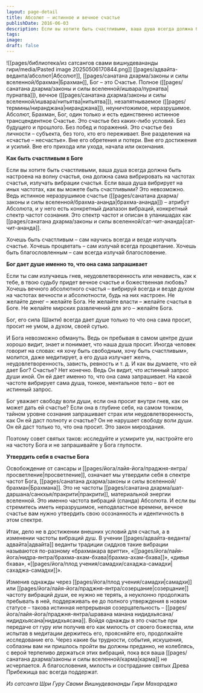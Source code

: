 ```yaml
---
layout: page-detail
title: Абсолют – истинное и вечное счастье
publishDate: 2016-06-03
description: Если вы хотите быть счастливыми, ваша душа всегда должна быть настроена на волну счастья, она должна сама вибрировать на частотах счастья, излучать вибрации счастья. Если ваша душа вибрирует на иных частотах, как вы можете быть счастливыми? Это невозможно. Ведь истинное неразрушимое счастье (брахма-ананда) – атрибут Абсолюта, и у него есть конкретный диапазон вибраций, конкретный спектр частот сознания.
tags: 
image: 
draft: false
---
```

![[pages/библиотека/из сатсангов свами вишнудевананды гири/media/Pasted image 20250506170844.png]]
[[pages/адвайта-веданта/абсолют|Абсолют]], [[pages/санатана дхарма/законы и силы вселенной/брахман|Брахман]], Бог – это Счастье. Полное ([[pages/санатана дхарма/законы и силы вселенной/ишвара/пурнатва|пурнатва]]), вечное ([[pages/санатана дхарма/законы и силы вселенной/ишвара/нитьятва|нитьятва]]), незапятнываемое ([[pages/термины/ниранджана|ниранджана]]), неуничтожимое, неразрушимое. Абсолют, Брахман, Бог, один только и есть единственно истинное трансцендентное Счастье. Это счастье без каких-либо условий. Без будущего и прошлого. Без побед и поражений. Это счастье без личности – субъекта, без того, кто его переживает. Вне разделения на «счастье – несчастье». Вне его обретения и потери. Вне его достижения и усилий. Вне его прихода или ухода, начала или окончания.

**Как быть счастливым в Боге**

Если вы хотите быть счастливыми, ваша душа всегда должна быть настроена на волну счастья, она должна сама вибрировать на частотах счастья, излучать вибрации счастья. Если ваша душа вибрирует на иных частотах, как вы можете быть счастливыми? Это невозможно. Ведь истинное неразрушимое счастье ([[pages/санатана дхарма/законы и силы вселенной/брахма-ананда|брахма-ананда]]) – атрибут Абсолюта, и у него есть конкретный диапазон вибраций, конкретный спектр частот сознания. Это спектр частот и описан в упанишадах как [[pages/санатана дхарма/законы и силы вселенной/сат-чит-ананда|сат-чит-ананда]].

Хочешь быть счастливым – сам научись всегда и везде излучать счастье. Хочешь процветать – сам излучай всегда процветание. Хочешь быть благословленным – сам всегда излучай благословение.

**Бог дает душе именно то, что она сама запрашивает**

Если ты сам излучаешь гнев, неудовлетворенность или ненависть, как к тебе, в твою судьбу придет вечное счастье и божественная любовь? Хочешь вечного абсолютного счастья – вибрируй всегда и везде духом на частотах вечности и абсолютности, будь на них настроен. Не желайте денег – желайте Бога. Не желайте власти – желайте счастья в Боге. Не желайте мирских развлечений для эго – желайте Бога. 

Бог, его сила (Шакти) всегда дает душе только то что она сама просит, просит не умом, а духом, своей сутью.

И Бога невозможно обмануть. Ведь он пребывая в самом центре души хорошо видит, знает и понимает, что наша душа просит. Иногда человек говорит на словах: «я хочу быть свободным, хочу быть счастливым», молится, даже медитирует, а его душа излучает желчь, неудовлетворенность, зависть, ревность и т. д. И как вы думаете, что ей дает Бог? Счастье? Нет конечно. Ведь Он видит, что истинный запрос души иной. Он ей дает именно то, что она сама запрашивает. На какой частоте вибрирует сама душа, тонкое, ментальное тело – вот ее истинный запрос. 

Бог уважает свободу воли души, если она просит внутри гнев, как он может дать ей счастье? Если она в глубине себя, на самом тонком, тайном уровне сознания запрашивает страх или неудовлетворенность, как Он ей даст полноту и счастье? Он не нарушает свободу воли души. Он ей даст только то, что она просит. Это закон мироздания.

Поэтому совет святых таков: исследуйте и усмирите ум, настройте его на частоту Бога и не запрашивайте у Бога глупости.

**Утвердить себя в счастье Бога**

Освобождение от сансары и [[pages/йога/лайя-йога/праджня-янтра/просветление|просветление]], означает мы утвердили себя в спектре частот Бога, [[pages/санатана дхарма/законы и силы вселенной/брахман|Брахмана]]. Это не частоты [[pages/санатана дхарма/шат-даршана/санкхья/пракрити|пракрити]], материальной энергии вселенной. Это именно частота вибраций (спанда) Абсолюта. И если вы стремитесь иметь неразрушимое, неподвластное времени, вечное счастье вам нужно утвердить свою осознанность и идентичность в этом спектре. 

Итак, дело не в достижении внешних условий для счастья, а в изменении частоты вибраций душ. В учении [[pages/адвайта-веданта/адвайта|адвайта]] веданты традиции сиддхов такие вибрации называются по-разному «брахмакара вритти», «[[pages/йога/лайя-йога/нидра-янтра/брахма-ахам-бхава|брахма-ахам-бхава]]», «дивья бхава», «[[pages/йога/плод учения/самадхи/сахаджа-самадхи|сахаджа-самадхи]]».

Изменив однажды через [[pages/йога/плод учения/самадхи|самадхи]] или [[pages/йога/лайя-йога/праджня-янтра/созерцание|созерцание]] частоту вибраций души, ее нужно не терять, а неуклонно продолжать пребывать в ней, поддерживать ее до полного утверждения в новом статусе – такова истинная непрерывная созерцательность – [[pages/йога/лайя-йога/праджня-янтра/шравана манана нидидхьясана/нидидхьясана|нидидхьясана]]. Войдя однажды в это счастье при передаче от гуру или получив его как милость от своего божества, или испытав в медитации держитесь его, проясняйте его, продолжайте исследование его. Через какие бы трудности, события, искушения, соблазны вам ни пришлось пройти вы должны преданно, не колеблясь, с верой терпеливо держаться этих вибраций, пока вся ваша [[pages/санатана дхарма/законы и силы вселенной/карма|карма]] не исчерпается. А благословения, милость и сострадание святых Древа Прибежища вас всегда поддержат.

*Из сатсанга Шри Гуру Свами Вишнудевананды Гири Махараджа*